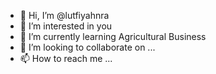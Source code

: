 - 👋 Hi, I’m @lutfiyahnra
- 👀 I’m interested in you
- 🌱 I’m currently learning Agricultural Business
- 💞️ I’m looking to collaborate on ...
- 📫 How to reach me ...

<!---
lutfiyahnra/lutfiyahnra is a ✨ special ✨ repository because its `README.md` (this file) appears on your GitHub profile.
You can click the Preview link to take a look at your changes.
--->

